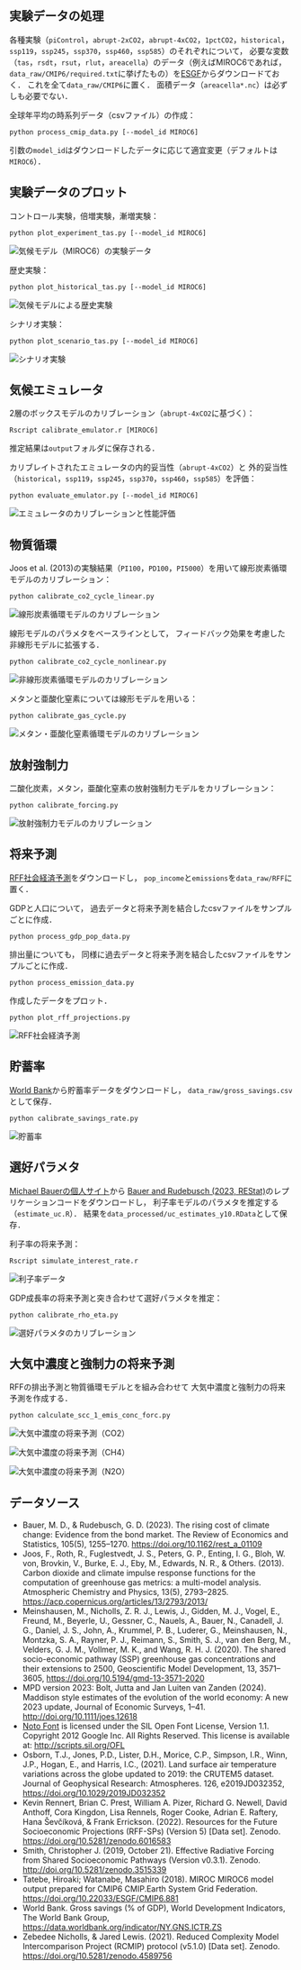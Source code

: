 ## 実験データの処理

各種実験（`piControl`，`abrupt-2xCO2`，`abrupt-4xCO2`，`1pctCO2`，`historical`，`ssp119`，`ssp245`，`ssp370`，`ssp460`，`ssp585`）のそれぞれについて，
必要な変数（`tas`，`rsdt`，`rsut`，`rlut`，`areacella`）のデータ（例えばMIROC6であれば，`data_raw/CMIP6/required.txt`に挙げたもの）を[ESGF](https://esgf.llnl.gov/)からダウンロードておく．
これを全て`data_raw/CMIP6`に置く．
面積データ（`areacella*.nc`）は必ずしも必要でない．

全球年平均の時系列データ（csvファイル）の作成：
```
python process_cmip_data.py [--model_id MIROC6]
```
引数の`model_id`はダウンロードしたデータに応じて適宜変更（デフォルトは`MIROC6`）．

## 実験データのプロット

コントロール実験，倍増実験，漸増実験：
```
python plot_experiment_tas.py [--model_id MIROC6]
```
![気候モデル（MIROC6）の実験データ](output/fig_plot_experiment_tas.svg)

歴史実験：

```
python plot_historical_tas.py [--model_id MIROC6]
```
![気候モデルによる歴史実験](output/fig_plot_historical_tas.svg)

シナリオ実験：
```
python plot_scenario_tas.py [--model_id MIROC6]
```
![シナリオ実験](output/fig_plot_scenario_tas.svg)

## 気候エミュレータ

2層のボックスモデルのカリブレーション（`abrupt-4xCO2`に基づく）：
```
Rscript calibrate_emulator.r [MIROC6]
```
推定結果は`output`フォルダに保存される．

カリブレイトされたエミュレータの内的妥当性（`abrupt-4xCO2`）と
外的妥当性（`historical`，`ssp119`，`ssp245`，`ssp370`，`ssp460`，`ssp585`）を評価：
```
python evaluate_emulator.py [--model_id MIROC6]
```
![エミュレータのカリブレーションと性能評価](output/fig_evaluate_emulator.svg)

## 物質循環

Joos et al. (2013)の実験結果（`PI100`，`PD100`，`PI5000`）を用いて線形炭素循環モデルのカリブレーション：
```
python calibrate_co2_cycle_linear.py
```
![線形炭素循環モデルのカリブレーション](output/fig_co2_cycle_linear.svg)

線形モデルのパラメタをベースラインとして，
フィードバック効果を考慮した非線形モデルに拡張する．
```
python calibrate_co2_cycle_nonlinear.py
```
![非線形炭素循環モデルのカリブレーション](output/fig_co2_cycle.svg)

メタンと亜酸化窒素については線形モデルを用いる：
```
python calibrate_gas_cycle.py
```
![メタン・亜酸化窒素循環モデルのカリブレーション](output/fig_gas_cycle.svg)

## 放射強制力

二酸化炭素，メタン，亜酸化窒素の放射強制力モデルをカリブレーション：
```
python calibrate_forcing.py
```
![放射強制力モデルのカリブレーション](output/fig_forcing.svg)

## 将来予測

[RFF社会経済予測](https://zenodo.org/records/6016583)をダウンロードし，
`pop_income`と`emissions`を`data_raw/RFF`に置く．

GDPと人口について，
過去データと将来予測を結合したcsvファイルをサンプルごとに作成．
```
python process_gdp_pop_data.py
```

排出量についても，
同様に過去データと将来予測を結合したcsvファイルをサンプルごとに作成．
```
python process_emission_data.py
```

作成したデータをプロット．
```
python plot_rff_projections.py
```
![RFF社会経済予測](output/fig_rff_projections.svg)

## 貯蓄率

[World Bank](https://data.worldbank.org/indicator/NY.GNS.ICTR.ZS)から貯蓄率データをダウンロードし，
`data_raw/gross_savings.csv`として保存．

```
python calibrate_savings_rate.py
```
![貯蓄率](output/fig_savings_rate.svg)

## 選好パラメタ

[Michael Bauerの個人サイト](https://www.michaeldbauer.com/)から
[Bauer and Rudebusch (2023, REStat)](https://doi.org/10.1162/rest_a_01109)のレプリケーションコードをダウンロードし，
利子率モデルのパラメタを推定する（`estimate_uc.R`）．
結果を`data_processed/uc_estimates_y10.RData`として保存．

利子率の将来予測：

```
Rscript simulate_interest_rate.r
```
![利子率データ](output/fig_interest_rate.svg)


GDP成長率の将来予測と突き合わせて選好パラメタを推定：
```
python calibrate_rho_eta.py
```
![選好パラメタのカリブレーション](output/fig_rho_eta_g.svg)

## 大気中濃度と強制力の将来予測

RFFの排出予測と物質循環モデルとを組み合わせて
大気中濃度と強制力の将来予測を作成する．

```
python calculate_scc_1_emis_conc_forc.py
```
![大気中濃度の将来予測（CO2）](output/fig_co2_samples.png)

![大気中濃度の将来予測（CH4）](output/fig_ch4_samples.png)

![大気中濃度の将来予測（N2O）](output/fig_n2o_samples.png)


## データソース

- Bauer, M. D., & Rudebusch, G. D. (2023). The rising cost of climate change: Evidence from the bond market. The Review of Economics and Statistics, 105(5), 1255–1270. https://doi.org/10.1162/rest_a_01109
- Joos, F., Roth, R., Fuglestvedt, J. S., Peters, G. P., Enting, I. G., Bloh, W. von, Brovkin, V., Burke, E. J., Eby, M., Edwards, N. R., & Others. (2013). Carbon dioxide and climate impulse response functions for the computation of greenhouse gas metrics: a multi-model analysis. Atmospheric Chemistry and Physics, 13(5), 2793–2825. https://acp.copernicus.org/articles/13/2793/2013/
- Meinshausen, M., Nicholls, Z. R. J., Lewis, J., Gidden, M. J., Vogel, E., Freund, M., Beyerle, U., Gessner, C., Nauels, A., Bauer, N., Canadell, J. G., Daniel, J. S., John, A., Krummel, P. B., Luderer, G., Meinshausen, N., Montzka, S. A., Rayner, P. J., Reimann, S., Smith, S. J., van den Berg, M., Velders, G. J. M., Vollmer, M. K., and Wang, R. H. J. (2020). The shared socio-economic pathway (SSP) greenhouse gas concentrations and their extensions to 2500, Geoscientific Model Development, 13, 3571–3605, https://doi.org/10.5194/gmd-13-3571-2020
- MPD version 2023: Bolt, Jutta and Jan Luiten van Zanden (2024). Maddison style estimates of the evolution of the world economy: A new 2023 update, Journal of Economic Surveys, 1–41. http://doi.org/10.1111/joes.12618
- [Noto Font](https://fonts.google.com/noto) is licensed under the SIL Open Font License, Version 1.1. Copyright 2012 Google Inc. All Rights Reserved. This license is available at: http://scripts.sil.org/OFL
- Osborn, T.J., Jones, P.D., Lister, D.H., Morice, C.P., Simpson, I.R., Winn, J.P., Hogan, E., and Harris, I.C., (2021). Land surface air temperature variations across the globe updated to 2019: the CRUTEM5 dataset. Journal of Geophysical Research: Atmospheres. 126, e2019JD032352, https://doi.org/10.1029/2019JD032352
- Kevin Rennert, Brian C. Prest, William A. Pizer, Richard G. Newell, David Anthoff, Cora Kingdon, Lisa Rennels, Roger Cooke, Adrian E. Raftery, Hana Ševčíková, & Frank Errickson. (2022). Resources for the Future Socioeconomic Projections (RFF-SPs) (Version 5) [Data set]. Zenodo. https://doi.org/10.5281/zenodo.6016583
- Smith, Christopher J. (2019, October 21). Effective Radiative Forcing from Shared Socioeconomic Pathways (Version v0.3.1). Zenodo. http://doi.org/10.5281/zenodo.3515339
- Tatebe, Hiroaki; Watanabe, Masahiro (2018). MIROC MIROC6 model output prepared for CMIP6 CMIP.Earth System Grid Federation. https://doi.org/10.22033/ESGF/CMIP6.881
- World Bank. Gross savings (% of GDP), World Development Indicators, The World Bank Group, https://data.worldbank.org/indicator/NY.GNS.ICTR.ZS
- Zebedee Nicholls, & Jared Lewis. (2021). Reduced Complexity Model Intercomparison Project (RCMIP) protocol (v5.1.0) [Data set]. Zenodo. https://doi.org/10.5281/zenodo.4589756
